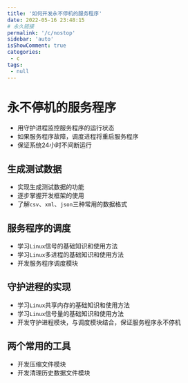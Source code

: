 ```yaml
---
title: '如何开发永不停机的服务程序'
date: 2022-05-16 23:48:15
# 永久链接
permalink: '/c/nostop'
sidebar: 'auto'
isShowComment: true
categories:
 - c
tags:
 - null
---
```




# 永不停机的服务程序

-   用守护进程监控服务程序的运行状态
-   如果服务程序故障，调度进程将重启服务程序
-   保证系统24小时不间断运行



## 生成测试数据

-   实现生成测试数据的功能
-   逐步掌握开发框架的使用
-   了解`csv`、`xml`、`json`三种常用的数据格式





## 服务程序的调度

-   学习`Linux`信号的基础知识和使用方法
-   学习`Linux`多进程的基础知识和使用方法
-   开发服务程序调度模块





## 守护进程的实现

-   学习`Linux`共享内存的基础知识和使用方法
-   学习`Linux`信号量的基础知识和使用方法
-   开发守护进程模块，与调度模块结合，保证服务程序永不停机





## 两个常用的工具

-   开发压缩文件模块
-   开发清理历史数据文件模块